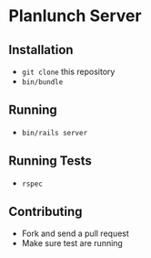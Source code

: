 # Planlunch Server


## Installation

* `git clone` this repository
* `bin/bundle`

## Running

* `bin/rails server`

## Running Tests

* `rspec`

## Contributing

* Fork and send a pull request
* Make sure test are running
